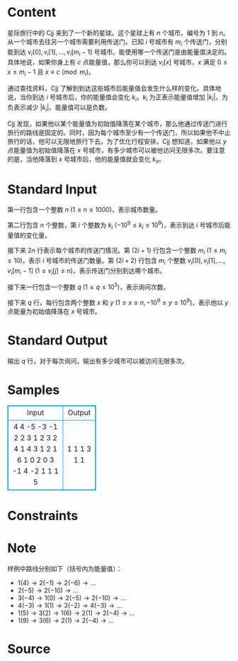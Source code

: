 
# Content

星际旅行中的 Cjj 来到了一个新的星球。这个星球上有 $n$ 个城市，编号为 $1$ 到 $n$。从一个城市去往另一个城市需要利用传送门。已知 $i$ 号城市有 $m_i$ 个传送门，分别能到达 $v_i[0],v_i[1],\ldots,v_i[m_i-1]$ 号城市。能使用哪一个传送门是由能量值决定的。具体地说，如果你身上有 $c$ 点能量值，那么你可以到达 $v_i[x]$ 号城市，$x$ 满足 $0\le x \le m_i-1$ 且 $x \equiv c \pmod{m_i}$。

通过查找资料，Cjj 了解到到达这些城市后能量值会发生什么样的变化。具体地说，当你到达 $i$ 号城市后，你的能量值会变化 $k_i$，$k_i$ 为正表示能量值增加 $|k_i|$，为负表示减少 $|k_i|$。能量值可以是负数。

Cjj 发现，如果他以某个能量值为初始值降落在某个城市，那么他通过传送门进行旅行的路线是固定的。同时，因为每个城市至少有一个传送门，所以如果他不中止旅行的话，他可以无限地旅行下去。为了优化行程安排，Cjj 想知道，如果他以 $y$ 点能量值为初始值降落在 $x$ 号城市，有多少城市可以被他访问无限多次。要注意的是，当他降落到 $x$ 号城市后，他的能量值就会变化 $k_x$。

# Standard Input

第一行包含一个整数 $n$ ($1 \le n \le 1000$)，表示城市数量。

第二行包含 $n$ 个整数，第 $i$ 个整数为 $k_i$ ($-10^9 \le k_i\le 10^9$)，表示到达 $i$ 号城市后能量值的变化量。

接下来 $2n$ 行表示每个城市的传送门情况。第 $(2i+1)$ 行包含一个整数 $m_i$ ($1 \le m_i \le 10$)，表示 $i$ 号城市的传送门数量。第 $(2i+2)$ 行包含 $m_i$ 个整数 $v_i[0],v_i[1],\ldots,v_i[m_i-1]$ ($1 \le v_i[j] \le n$)，表示传送门分别到达哪个城市。

接下来一行包含一个整数 $q$ ($1 \le q \le 10^5$)，表示询问次数。

接下来 $q$ 行，每行包含两个整数 $x$ 和 $y$ ($1 \le x \le n, -10^9 \le y \le 10^9$)，表示他以 $y$ 点能量为初始值降落在 $x$ 号城市。

# Standard Output

输出 $q$ 行，对于每次询问，输出有多少城市可以被访问无限多次。

# Samples

<style>
        table,table tr th, table tr td { border:1px solid #0094ff; }
        table { width: 200px; min-height: 25px; line-height: 25px; text-align: center; border-collapse: collapse;}   
    </style>
<table>
	<tr>
		<td>Input</td>
		<td>Output</td>
	</tr>
<tr><td>4
4 -5 -3 -1
2
2 3
1
2
3
2 4 1
4
3 1 2 1
6
1 0
2 0
3 -1
4 -2
1 1
1 5</td><td>1
1
1
3
1
1</td></tr></table>


# Constraints



# Note

样例中路线分别如下（括号内为能量值）：

- $1(4) \rightarrow 2(−1) \rightarrow 2(−6) \rightarrow \ldots$
- $2(−5) \rightarrow 2(−10) \rightarrow \ldots$
- $3(−4) \rightarrow 1(0) \rightarrow 2(−5) \rightarrow 2(−10) \rightarrow \ldots$
- $4(−3) \rightarrow 1(1) \rightarrow 3(−2) \rightarrow 4(−3) \rightarrow \ldots$
- $1(5) \rightarrow 3(2) \rightarrow 1(6) \rightarrow 2(1) \rightarrow 2(−4) \rightarrow \ldots$
- $1(9) \rightarrow 3(6) \rightarrow 2(1) \rightarrow 2(−4) \rightarrow \ldots$

# Source


